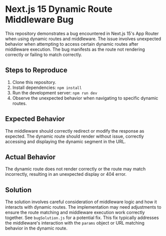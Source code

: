 # Next.js 15 Dynamic Route Middleware Bug

This repository demonstrates a bug encountered in Next.js 15's App Router when using dynamic routes and middleware.  The issue involves unexpected behavior when attempting to access certain dynamic routes after middleware execution. The bug manifests as the route not rendering correctly or failing to match correctly. 

## Steps to Reproduce

1. Clone this repository.
2. Install dependencies: `npm install`
3. Run the development server: `npm run dev`
4. Observe the unexpected behavior when navigating to specific dynamic routes.

## Expected Behavior

The middleware should correctly redirect or modify the response as expected. The dynamic route should render without issue, correctly accessing and displaying the dynamic segment in the URL.

## Actual Behavior

The dynamic route does not render correctly or the route may match incorrectly, resulting in an unexpected display or 404 error.

## Solution

The solution involves careful consideration of middleware logic and how it interacts with dynamic routes. The implementation may need adjustments to ensure the route matching and middleware execution work correctly together.  See `bugSolution.js` for a potential fix. This fix typically addresses the middleware's interaction with the `params` object or URL matching behavior in the dynamic route.
